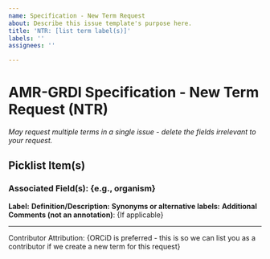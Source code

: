 ```yaml
---
name: Specification - New Term Request
about: Describe this issue template's purpose here.
title: 'NTR: [list term label(s)]'
labels: ''
assignees: ''

---
```


# AMR-GRDI Specification - New Term Request (NTR)
_May request multiple terms in a single issue - delete the fields irrelevant to your request._

## Picklist Item(s)

### **Associated Field(s):**  {e.g., organism} 

**Label:** 
**Definition/Description:** 
**Synonyms or alternative labels:**
**Additional Comments (not an annotation)**:
{If applicable}

--- 
Contributor Attribution: {ORCiD is preferred - this is so we can list you as a contributor if we create a new term for this request}

